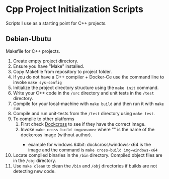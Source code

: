 # Cpp Project Initialization Scripts
Scripts I use as a starting point for C++ projects.

## Debian-Ubutu
Makefile for C++ projects.
1. Create empty project directory.
2. Ensure you have "Make" installed.
3. Copy Makefile from repository to project folder.
4. If you do not have a C++ compiler + Docker-Ce use the command line to invoke `make sys-config`
5. Initialize the project directory structure using the `make init` command.
6. Write your C++ code in the `/src` directory and unit tests in the `/test` directory.
7. Compile for your local-machine with `make build` and then run it with `make run`
8. Compile and run unit-tests from the `/test` directory using `make test`.
9. To compile to other platforms
    1. First check [Dockcross](https://hub.docker.com/u/dockcross/) to see if they have the correct image.
    2. Invoke `make cross-build img=<name>` where "<name>" is the name of the dockcross image (without author).
        - example for windows 64bit: dockcross/windows-x64 is the image and the command is `make cross-build img=windows-x64`
10. Locate compiled binaries in the `/bin` directory. Compiled object files are in the `/obj` directory.
11. Use `make clean` to clean the `/bin` and `/obj` directories if builds are not detecting new code.